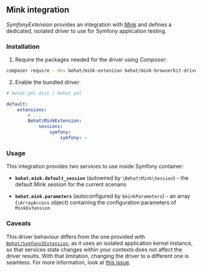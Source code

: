 ## Mink integration

*SymfonyExtension* provides an integration with [Mink](https://github.com/minkphp/Mink) and defines a dedicated,
isolated driver to use for Symfony application testing.

### Installation

1. Require the packages needed for the driver using *Composer*:

```bash
composer require --dev behat/mink-extension behat/mink-browserkit-driver
```

2. Enable the bundled driver:

```yaml
# behat.yml.dist / behat.yml

default:
    extensions:
        # ...
        Behat\MinkExtension:
            sessions:
                symfony:
                    symfony: ~
```

### Usage

This integration provides two services to use inside Symfony container:

 * **`behat.mink.default_session`** (autowired by `\Behat\Mink\Session`) - the default Mink session for the current scenario
 
 * **`behat.mink.parameters`** (autoconfigured by `$minkParameters`) - an array (`\ArrayAccess` object) containing the 
 configuration parameters of `MinkExtension`

### Caveats

This driver behaviour differs from the one provided with [`Behat/Symfony2Extension`](https://github.com/Behat/Symfony2Extension),
as it uses an isolated application kernel instance, so that services state changes within your contexts does not affect 
the driver results. With that limitation, changing the driver to a different one is seamless. For more information, look
at [this issue](https://github.com/Behat/Symfony2Extension/issues/112). 
